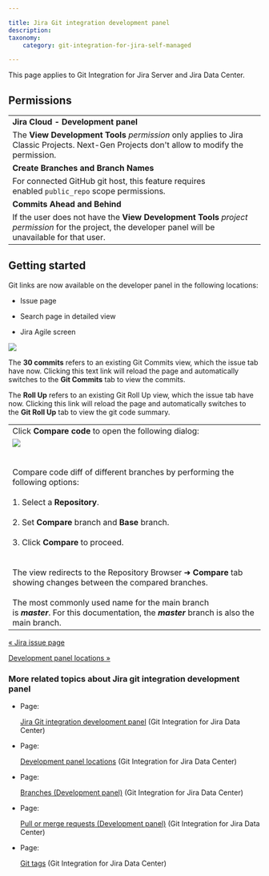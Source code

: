 ```yaml
---

title: Jira Git integration development panel
description:
taxonomy:
    category: git-integration-for-jira-self-managed

---
```

This page applies to Git Integration for Jira Server and Jira Data Center.

## Permissions

|     |
| --- |
| **Jira Cloud - Development panel** |
| The **View Development Tools** _permission_ only applies to Jira Classic Projects. Next-Gen Projects don't allow to modify the permission. |
| **Create Branches and Branch Names** |
| For connected GitHub git host, this feature requires enabled `public_repo` scope permissions. |
| **Commits Ahead and Behind** |
| If the user does not have the **View Development Tools** _project permission_ for the project, the developer panel will be unavailable for that user. |

## Getting started

Git links are now available on the developer panel in the following locations:

*   Issue page

*   Search page in detailed view

*   Jira Agile screen


![](https://bigbrassband.atlassian.net/wiki/download/thumbnails/1930399012/new-jira-developer-panel.png?version=1&modificationDate=1630642916834&cacheVersion=1&api=v2&width=210&height=430)

The **30 commits** refers to an existing Git Commits view, which the issue tab have now. Clicking this text link will reload the page and automatically switches to the **Git Commits** tab to view the commits.

The **Roll Up** refers to an existing Git Roll Up view, which the issue tab have now. Clicking this link will reload the page and automatically switches to the **Git Roll Up** tab to view the git code summary.

|     |
| --- |
| Click **Compare code** to open the following dialog: |
| ![](https://bigbrassband.atlassian.net/wiki/download/thumbnails/1930399012/dev-panel-compare-code-dlg.png?version=1&modificationDate=1630642917074&cacheVersion=1&api=v2&width=544&height=285)<br><br>  <br>Compare code diff of different branches by performing the following options:<br><br>1.  Select a **Repository**.<br>    <br>2.  Set **Compare** branch and **Base** branch.<br>    <br>3.  Click **Compare** to proceed.<br>    <br><br>The view redirects to the Repository Browser ➜ **Compare** tab showing changes between the compared branches.<br><br>The most commonly used name for the main branch is _**master**_. For this documentation, the _**master**_ branch is also the main branch. |

[« Jira issue page](/wiki/spaces/GIJDC/pages/1930398870/Jira+issue+page)

[Development panel locations »](/wiki/spaces/GIJDC/pages/1930399041/Development+panel+locations)

### More related topics about Jira git integration development panel

*   Page:

    [Jira Git integration development panel](/wiki/spaces/GIJDC/pages/1930399012/Jira+Git+integration+development+panel) (Git Integration for Jira Data Center)

*   Page:

    [Development panel locations](/wiki/spaces/GIJDC/pages/1930399041/Development+panel+locations) (Git Integration for Jira Data Center)

*   Page:

    [Branches (Development panel)](/wiki/spaces/GIJDC/pages/1930399090) (Git Integration for Jira Data Center)

*   Page:

    [Pull or merge requests (Development panel)](/wiki/spaces/GIJDC/pages/1930399144) (Git Integration for Jira Data Center)

*   Page:

    [Git tags](/git-integration-for-jira-self-managed/Git-tags) (Git Integration for Jira Data Center)